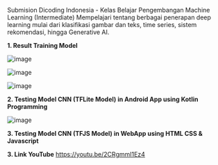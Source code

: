 Submision Dicoding Indonesia - Kelas Belajar Pengembangan Machine Learning (Intermediate)
Mempelajari tentang berbagai penerapan deep learning mulai dari klasifikasi gambar dan teks, time series, sistem rekomendasi, hingga Generative AI.

**1. Result Training Model**

![image](https://github.com/user-attachments/assets/b44e9b62-0c7e-4521-bea0-de6a39cf3c8e)

![image](https://github.com/user-attachments/assets/1020d135-9335-428b-912e-0f6f464cf3f4)

![image](https://github.com/user-attachments/assets/4f5af3a2-3153-42e3-a4e5-d32809f9fe11)

**2. Testing Model CNN (TFLite Model) in Android App using Kotlin Programming**

![image](https://github.com/user-attachments/assets/7bc51ca7-7ae5-4f67-b612-2aa4a02c14d5)

**3. Testing Model CNN (TFJS Model) in WebApp using HTML CSS & Javascript**

**3. Link YouTube**
https://youtu.be/2CRgmmI1Ez4

